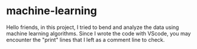 # machine-learning

Hello friends, in this project, I tried to bend and analyze the data using machine learning algorithms. Since I wrote the code with VScode, you may encounter the "print" lines that I left as a comment line to check.
